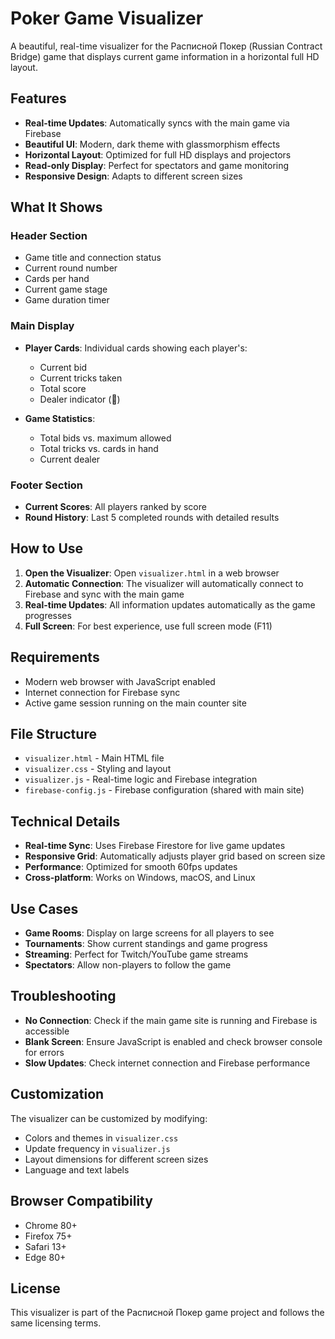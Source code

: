 # Poker Game Visualizer

A beautiful, real-time visualizer for the Расписной Покер (Russian Contract Bridge) game that displays current game information in a horizontal full HD layout.

## Features

- **Real-time Updates**: Automatically syncs with the main game via Firebase
- **Beautiful UI**: Modern, dark theme with glassmorphism effects
- **Horizontal Layout**: Optimized for full HD displays and projectors
- **Read-only Display**: Perfect for spectators and game monitoring
- **Responsive Design**: Adapts to different screen sizes

## What It Shows

### Header Section
- Game title and connection status
- Current round number
- Cards per hand
- Current game stage
- Game duration timer

### Main Display
- **Player Cards**: Individual cards showing each player's:
  - Current bid
  - Current tricks taken
  - Total score
  - Dealer indicator (🎯)

- **Game Statistics**:
  - Total bids vs. maximum allowed
  - Total tricks vs. cards in hand
  - Current dealer

### Footer Section
- **Current Scores**: All players ranked by score
- **Round History**: Last 5 completed rounds with detailed results

## How to Use

1. **Open the Visualizer**: Open `visualizer.html` in a web browser
2. **Automatic Connection**: The visualizer will automatically connect to Firebase and sync with the main game
3. **Real-time Updates**: All information updates automatically as the game progresses
4. **Full Screen**: For best experience, use full screen mode (F11)

## Requirements

- Modern web browser with JavaScript enabled
- Internet connection for Firebase sync
- Active game session running on the main counter site

## File Structure

- `visualizer.html` - Main HTML file
- `visualizer.css` - Styling and layout
- `visualizer.js` - Real-time logic and Firebase integration
- `firebase-config.js` - Firebase configuration (shared with main site)

## Technical Details

- **Real-time Sync**: Uses Firebase Firestore for live game updates
- **Responsive Grid**: Automatically adjusts player grid based on screen size
- **Performance**: Optimized for smooth 60fps updates
- **Cross-platform**: Works on Windows, macOS, and Linux

## Use Cases

- **Game Rooms**: Display on large screens for all players to see
- **Tournaments**: Show current standings and game progress
- **Streaming**: Perfect for Twitch/YouTube game streams
- **Spectators**: Allow non-players to follow the game

## Troubleshooting

- **No Connection**: Check if the main game site is running and Firebase is accessible
- **Blank Screen**: Ensure JavaScript is enabled and check browser console for errors
- **Slow Updates**: Check internet connection and Firebase performance

## Customization

The visualizer can be customized by modifying:
- Colors and themes in `visualizer.css`
- Update frequency in `visualizer.js`
- Layout dimensions for different screen sizes
- Language and text labels

## Browser Compatibility

- Chrome 80+
- Firefox 75+
- Safari 13+
- Edge 80+

## License

This visualizer is part of the Расписной Покер game project and follows the same licensing terms.
